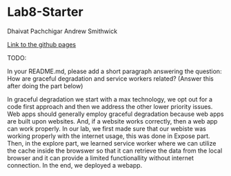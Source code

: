 # Lab8-Starter
Dhaivat Pachchigar
Andrew Smithwick

[Link to the github pages](https://devpach4545.github.io/Lab8-Starter/)

TODO:

In your README.md, please add a short paragraph answering the question: How are graceful degradation and service workers related? (Answer this after doing the part below)

In graceful degradation we start with a max technology, we opt out for a code first approach and then we address the other lower priority issues. Web apps should generally employ graceful degradation because web apps are built upon websites. And, if a website works correctly, then a web app can work properly. In our lab, we first made sure that our webiste was working properly with the internet usage, this was done in Expose part. Then, in the explore part, we learned service worker where we can utilize the cache inside the browswer so that it can retrieve the data from the local browser and it can provide a limited functionallity without internet connection. In the end, we deployed a webapp. 
